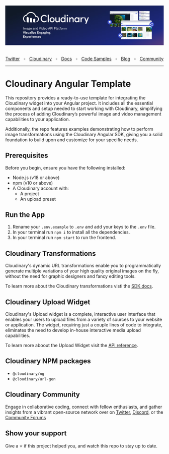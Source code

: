 ![Cloudinary Developers](https://github.com/cloudinary-devs/.github/blob/main/assets/cloudinary-banner.png?raw=true)

<div align="center">
  <br />
  <a href="https://twitter.com/cloudinary" target="_blank">Twitter</a>
    <span>&nbsp;&nbsp;-&nbsp;&nbsp;</span>
  <a href="https://cloudinary.com/" target="_blank">Cloudinary</a>
    <span>&nbsp;&nbsp;-&nbsp;&nbsp;</span>
  <a href="https://cloudinary.com/documentation" target="_blank">Docs</a>
    <span>&nbsp;&nbsp;-&nbsp;&nbsp;</span>
  <a href="https://github.com/cloudinary-devs" target="_blank">Code Samples</a>
    <span>&nbsp;&nbsp;-&nbsp;&nbsp;</span>
  <a href="https://cloudinary.com/blog/" target="_blank">Blog</a>
    <span>&nbsp;&nbsp;-&nbsp;&nbsp;</span>
  <a href="https://community.cloudinary.com/" target="_blank">Community</a>
  <br />
  <hr />
</div>

# Cloudinary Angular Template

This repository provides a ready-to-use template for integrating the Cloudinary widget into your Angular project. It includes all the essential components and setup needed to start working with Cloudinary, simplifying the process of adding Cloudinary’s powerful image and video management capabilities to your application.

Additionally, the repo features examples demonstrating how to perform image transformations using the Cloudinary Angular SDK, giving you a solid foundation to build upon and customize for your specific needs.

## Prerequisites

Before you begin, ensure you have the following installed:

- Node.js (v18 or above)
- npm (v10 or above)
- A Cloudinary account with:
  - A project
  - An upload preset

## Run the App

1. Rename your `.env.example` to `.env` and add your keys to the `.env` file.
2. In your terminal run `npm i` to install all the dependencies.
3. In your terminal run `npm start` to run the frontend.

## Cloudinary Transformations
Cloudinary's dynamic URL transformations enable you to programmatically generate multiple variations of your high quality original images on the fly, without the need for graphic designers and fancy editing tools.

To learn more about the Cloudinary transformations visti the [SDK docs](https://cloudinary.com/documentation/angular_image_transformations).


## Cloudinary Upload Widget
Cloudinary's Upload widget is a complete, interactive user interface that enables your users to upload files from a variety of sources to your website or application. The widget, requiring just a couple lines of code to integrate, eliminates the need to develop in-house interactive media upload capabilities.

To learn more aboout the Upload Widget visit the [API reference](https://cloudinary.com/documentation/angular_image_and_video_upload).


## Cloudinary NPM packages
- `@cloudinary/ng`
- `@cloudinary/url-gen`

## Cloudinary Community

Engage in collaborative coding, connect with fellow enthusiasts, and gather insights from a vibrant open-source network over on [Twitter](https://twitter.com/cloudinary), [Discord](https://discord.gg/cloudinary), or the [Community Forums](https://community.cloudinary.com/)

## Show your support

Give a ⭐️ if this project helped you, and watch this repo to stay up to date.
